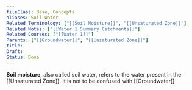 ```yaml
---
fileClass: Base, Concepts
aliases: Soil Water
Related Terminology: ["[[Soil Moisture]]", "[[Unsaturated Zone]]"]
Related Notes: ["[[Water 1 Summary Catchments]]"]
Related Courses: ["[[Water 1]]"]
Parents: ["[[Groundwater]]", "[[Unsaturated Zone]]"]
title: 
Draft: 
Status: Done
---
```

**Soil moisture**, also called soil water, refers to the water present in the [[Unsaturated Zone]]. It is not to be confused with [[Groundwater]]